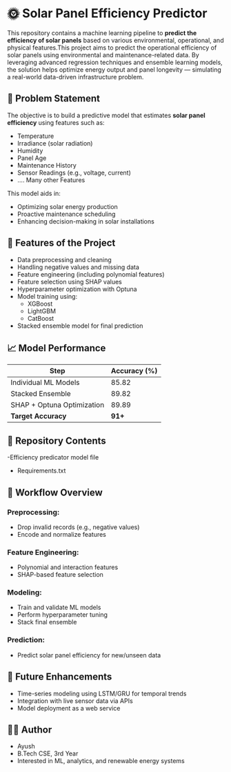 
# 🌞 Solar Panel Efficiency Predictor

This repository contains a machine learning pipeline to **predict the efficiency of solar panels** based on various environmental, operational, and physical features.This project aims to predict the operational efficiency of solar panels using environmental and maintenance-related data. By leveraging advanced regression techniques and ensemble learning models, the solution helps optimize energy output and panel longevity — simulating a real-world data-driven infrastructure problem.

## 📌 Problem Statement

The objective is to build a predictive model that estimates **solar panel efficiency** using features such as:

- Temperature  
- Irradiance (solar radiation)  
- Humidity  
- Panel Age  
- Maintenance History  
- Sensor Readings (e.g., voltage, current)
- .... Many other Features

This model aids in:

- Optimizing solar energy production  
- Proactive maintenance scheduling  
- Enhancing decision-making in solar installations  

## 🧰 Features of the Project

- Data preprocessing and cleaning
- Handling negative values and missing data
- Feature engineering (including polynomial features)
- Feature selection using SHAP values
- Hyperparameter optimization with Optuna
- Model training using:
  - XGBoost
  - LightGBM
  - CatBoost
- Stacked ensemble model for final prediction

## 📈 Model Performance

| Step                             | Accuracy (%) |
|----------------------------------|--------------|
| Individual ML Models             | 85.82        |
| Stacked Ensemble                 | 89.82        |
| SHAP + Optuna Optimization       | 89.89        |
| **Target Accuracy**              | **91+**      |

## 📁 Repository Contents
-Efficiency predicator model file
- Requirements.txt

## 🔄 Workflow Overview
### Preprocessing:
- Drop invalid records (e.g., negative values)
- Encode and normalize features

### Feature Engineering:
- Polynomial and interaction features
- SHAP-based feature selection

### Modeling:
- Train and validate ML models
- Perform hyperparameter tuning
- Stack final ensemble

### Prediction:
- Predict solar panel efficiency for new/unseen data

## 📌 Future Enhancements
- Time-series modeling using LSTM/GRU for temporal trends
- Integration with live sensor data via APIs
- Model deployment as a web service

## 👨‍💻 Author
 - Ayush
 - B.Tech CSE, 3rd Year
- Interested in ML, analytics, and renewable energy systems
